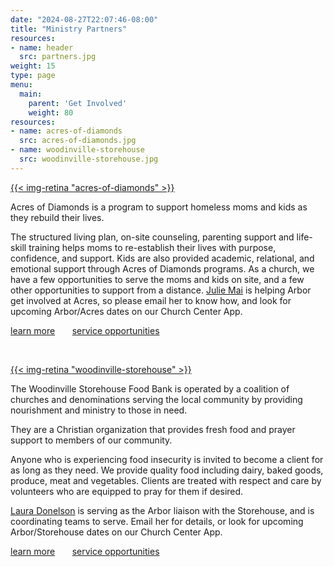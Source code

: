 ```yaml
---
date: "2024-08-27T22:07:46-08:00"
title: "Ministry Partners"
resources:
- name: header
  src: partners.jpg
weight: 15
type: page
menu:
  main:
    parent: 'Get Involved'
    weight: 80
resources:
- name: acres-of-diamonds
  src: acres-of-diamonds.jpg
- name: woodinville-storehouse
  src: woodinville-storehouse.jpg
---
```



<a href="https://www.acresofdiamonds.org/">{{< img-retina "acres-of-diamonds" >}}</a>

Acres of Diamonds is a program to support homeless moms and kids as they rebuild their lives.

The structured living plan, on-site counseling, parenting support and life-skill training helps moms to re-establish their lives with purpose, confidence, and support. Kids are also provided academic, relational, and emotional support through Acres of Diamonds programs. As a church, we have a few opportunities to serve the moms and kids on site, and a few other opportunities to support from a distance. <a href="mailto:julievu87@gmail.com">Julie Mai</a> is helping Arbor get involved at Acres, so please email her to know how, and look for upcoming Arbor/Acres dates on our Church Center App. 


<div class="event-details">
<a class="button" href="https://www.acresofdiamonds.org/volunteer/">learn more</a>
&nbsp;
&nbsp;
&nbsp;
<a class="button" href="https://arborchurch.churchcenter.com/registrations/events/category/73968">service opportunities</a>
</div>

<p>&nbsp;</p>

<a href="https://www.woodinvillestorehouse.org/">{{< img-retina "woodinville-storehouse" >}}</a>

The Woodinville Storehouse Food Bank is operated by a coalition of churches and denominations serving the local community by providing nourishment and ministry to those in need.

They are a Christian organization that provides fresh food and prayer support to members of our community. 

Anyone who is experiencing food insecurity is invited to become a client for as long as they need. We provide quality food including dairy, baked goods, produce, meat and vegetables. Clients are treated with respect and care by volunteers who are equipped to pray for them if desired.

<a href="mailto:lauradonelson@gmail.com">Laura Donelson</a> is serving as the Arbor liaison with the Storehouse, and is coordinating teams to serve. Email her for details, or look for upcoming Arbor/Storehouse dates on our Church Center App. 

<div class="event-details">
<a class="button" href="https://www.woodinvillestorehouse.org/getinvolved">learn more</a>
&nbsp;
&nbsp;
&nbsp;
<a class="button" href="https://arborchurch.churchcenter.com/registrations/events/category/73968">service opportunities</a>
</div>

